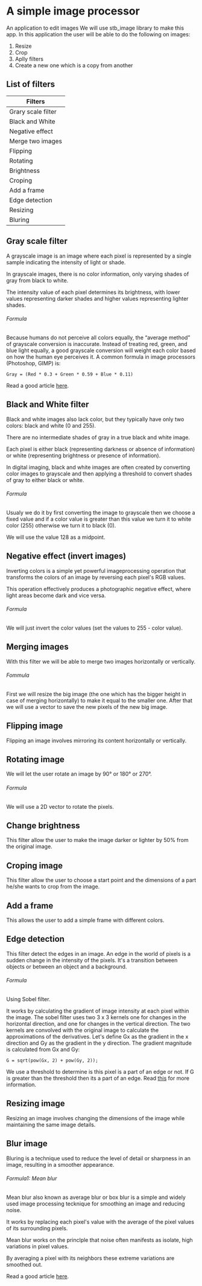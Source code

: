 # A simple image processor

An application to edit images
We will use stb_image library to make this app.
In this application the user will be able to do the following on images:

1. Resize
2. Crop
3. Aplly filters
4. Create a new one which is a copy from another

## List of filters

|       Filters      |
|--------------------|
| Grary scale filter |
| Black and White    |
| Negative effect    |
|  Merge two images  |
|     Flipping       |
|     Rotating       |
|    Brightness      |
|     Croping        |
|    Add a frame     |
|  Edge detection    |
|     Resizing       |
|     Bluring        |


## Gray scale filter
 A grayscale image is an image where each pixel is represented by a single sample indicating the intensity of light or shade.

 In grayscale images, there is no color information, only varying shades
 of gray from black to white.

 The intensity value of each pixel determines its brightness, with lower
 values representing darker shades and higher values representing lighter shades.

 
###### Formula
Because humans do not perceive all colors equally, the “average method” of grayscale conversion is inaccurate.  Instead of treating red, green, and blue light equally, a good grayscale conversion will weight each color based on how the human eye perceives it.  A common formula in image processors (Photoshop, GIMP) is:

```
Gray = (Red * 0.3 + Green * 0.59 + Blue * 0.11)
```
Read a good article [here](https://tannerhelland.com/2011/10/01/grayscale-image-algorithm-vb6.html).


## Black and White filter
 Black and white images also lack color, but they typically have only two colors: black and white (0
 and 255). 
 
 There are no intermediate shades of gray in a true black and white image. 
 
 Each pixel is either black (representing darkness or absence of information) or white (representing brightness
 or presence of information). 
 
 In digital imaging, black and white images are often created by converting color images to grayscale and then applying a threshold to convert shades of gray to
 either black or white.

###### Formula
 Usualy we do it by first converting the image to grayscale then we choose a fixed value
 and if a color value is greater than this value we turn it to white color (255) otherwise we turn it to black (0).

 We will use the value 128 as a midpoint.

## Negative effect (invert images)
   Inverting colors is a simple yet powerful imageprocessing operation that transforms the colors of
   an image by reversing each pixel's RGB values.
   
   This operation effectively produces a photographic negative effect, where light areas become dark and vice versa.

###### Formula
 We will just invert the color values (set the values to 255 - color value).

## Merging images
 With this filter we will be able to merge two images horizontally or vertically.

###### Fommula
 First we will resize the big image (the one which has the bigger height in case of merging horizontally) to make it equal to the smaller one.
 After that we will use a vector to save the new pixels of the new big image.

## Flipping image
 Flipping an image involves mirroring its content horizontally or vertically.


## Rotating image
 We will let the user rotate an image by 90° or 180° or 270°.

###### Formula
 We will use a 2D vector to rotate the pixels.

## Change brightness
 This filter allow the user to make the image darker or lighter by 50% from the original image.

## Croping image
 This filter allow the user to choose a start point and the dimensions of a part he/she wants to crop from the image.

## Add a frame
 This allows the user to add a simple frame with different colors.

## Edge detection
 This filter detect the edges in an image.
 An edge in the world of pixels is a sudden change in the intensity of the pixels.
 It's a transition between objects or between an object and a background.

###### Formula
 Using Sobel filter.
 
 It works by calculating the gradient of image intensity at each pixel within the image.
 The sobel filter uses two 3 x 3 kernels one for changes in the horizontal direction, and one for changes in the vertical direction.
 The two kernels are convolved with the original image to calculate the approximations of the derivatives.
 Let's define Gx as the gradient in the x direction and Gy as the gradient in the y direction.
 The gradient magnitude is calculated from Gx and Gy:
 ```
 G = sqrt(pow(Gx, 2) + pow(Gy, 2));
 ```
 We use a threshold to determine is this pixel is a part of an edge or not. If G is greater than the threshold then its a part of an edge.
 Read [this](https://www.cs.auckland.ac.nz/courses/compsci373s1c/PatricesLectures/Edge%20detection-Sobel_2up.pdf) for more information.

## Resizing image
 Resizing an image involves changing the dimensions of the image while maintaining the same image details.

## Blur image
 Bluring is a technique used to reduce the level of detail or sharpness in an image, resulting in a smoother appearance.

###### Formula1: Mean blur
 Mean blur also known as average blur or box blur is a simple and widely used image processing tecknique for smoothing an image and reducing noise.

 It works by replacing each pixel's value with the average of the pixel values of its surrounding pixels.

 Mean blur works on the princlple that noise often manifests as isolate, high variations in pixel values.

 By averaging a pixel with its neighbors these extreme variations are smoothed out.

 Read a good article [here](https://how.dev/answers/how-to-blur-an-image-using-a-mean-filter).
